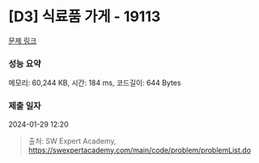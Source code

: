 # [D3] 식료품 가게 - 19113 

[문제 링크](https://swexpertacademy.com/main/code/problem/problemDetail.do?contestProbId=AYxCRFA6iiEDFASu) 

### 성능 요약

메모리: 60,244 KB, 시간: 184 ms, 코드길이: 644 Bytes

### 제출 일자

2024-01-29 12:20



> 출처: SW Expert Academy, https://swexpertacademy.com/main/code/problem/problemList.do